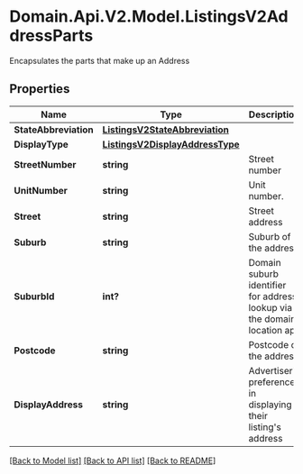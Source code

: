 # Domain.Api.V2.Model.ListingsV2AddressParts
Encapsulates the parts that make up an Address
## Properties

Name | Type | Description | Notes
------------ | ------------- | ------------- | -------------
**StateAbbreviation** | [**ListingsV2StateAbbreviation**](ListingsV2StateAbbreviation.md) |  | [optional] 
**DisplayType** | [**ListingsV2DisplayAddressType**](ListingsV2DisplayAddressType.md) |  | [optional] 
**StreetNumber** | **string** | Street number | [optional] 
**UnitNumber** | **string** | Unit number. | [optional] 
**Street** | **string** | Street address | [optional] 
**Suburb** | **string** | Suburb of the address | [optional] 
**SuburbId** | **int?** | Domain suburb identifier for address lookup via the domain location api | [optional] 
**Postcode** | **string** | Postcode of the address | [optional] 
**DisplayAddress** | **string** | Advertiser&#39;s preference in displaying their listing&#39;s address | [optional] 

[[Back to Model list]](../README.md#documentation-for-models) [[Back to API list]](../README.md#documentation-for-api-endpoints) [[Back to README]](../README.md)

